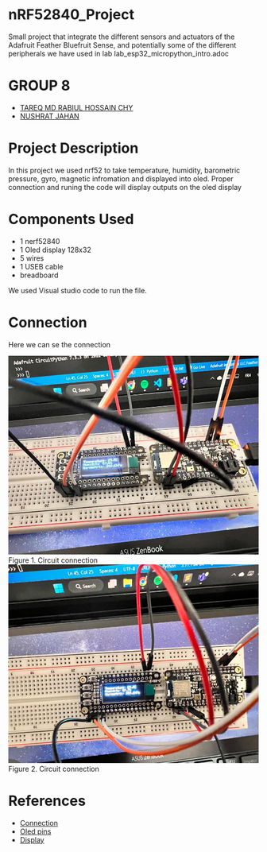 # nRF52840_Project
Small project that integrate the different sensors and actuators of the Adafruit Feather Bluefruit Sense, and potentially some of the different peripherals we have used in lab lab_esp32_micropython_intro.adoc

# GROUP 8
- [TAREQ MD RABIUL HOSSAIN CHY](https://www.linkedin.com/in/tareqmdrabiulhossainchy/)
- [NUSHRAT JAHAN](https://www.linkedin.com/in/nushrat-jahan-3275a9178/)


# Project Description
In this project we used nrf52 to take temperature, humidity, barometric pressure, gyro, magnetic infromation and displayed into oled. Proper connection and runing the code will display outputs on the oled display

# Components Used
- 1 nerf52840
- 1 Oled display 128x32
- 5 wires
- 1 USEB cable
- breadboard

We used Visual studio code to run the file.

# Connection
Here we can se the connection 

<img src="img/img1.jpg" lt="nrf52 and oled circuit connection" width="600" height="400">
Figure 1. Circuit connection

<img src="img/img2.jpg" lt="nrf52 and oled circuit connection" width="600" height="400">
Figure 2. Circuit connection

# References
- [Connection](https://learn.adafruit.com/assets/68726)
- [Oled pins](https://learn.adafruit.com/adafruit-oled-featherwing/pinouts)
- [Display](https://embedded-things.blogspot.com/2022/03/seeed-xiao-ble-sense.html)
